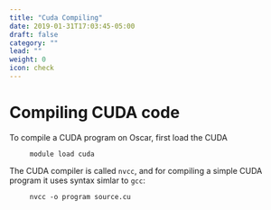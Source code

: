 ```yaml
---
title: "Cuda Compiling"
date: 2019-01-31T17:03:45-05:00
draft: false
category: ""
lead: ""
weight: 0
icon: check
---
```


# Compiling CUDA code

To compile a CUDA program on Oscar, first load the CUDA

````
     module load cuda
````

The CUDA compiler is called `nvcc`, and for compiling a simple CUDA
program it uses syntax simlar to `gcc`:

````
     nvcc -o program source.cu
````
